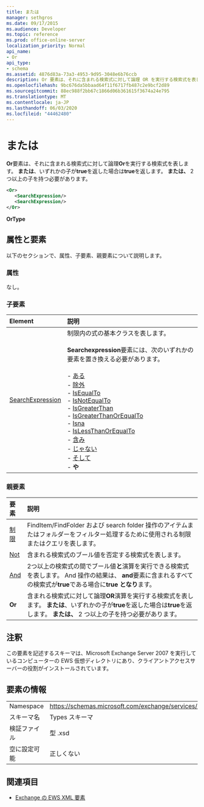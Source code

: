 ```yaml
---
title: または
manager: sethgros
ms.date: 09/17/2015
ms.audience: Developer
ms.topic: reference
ms.prod: office-online-server
localization_priority: Normal
api_name:
- Or
api_type:
- schema
ms.assetid: 4876d83a-73a3-4953-9d95-3048e6b76ccb
description: Or 要素は、それに含まれる検索式に対して論理 OR を実行する検索式を表します。 または、いずれかの子が true を返した場合は true を返します。 または、2つ以上の子を持つ必要があります。
ms.openlocfilehash: 9bc676da5bbaad64f11f6717fb487c2e9bcf2d89
ms.sourcegitcommit: 88ec988f2bb67c1866d06b361615f3674a24e795
ms.translationtype: MT
ms.contentlocale: ja-JP
ms.lasthandoff: 06/03/2020
ms.locfileid: "44462480"
---
```

# <a name="or"></a>または

**Or**要素は、それに含まれる検索式に対して論理**Or**を実行する検索式を表します。 **または**、いずれかの子が**true**を返した場合は**true**を返します。 **または、** 2 つ以上の子を持つ必要があります。 
  
```xml
<Or>
   <SearchExpression/>
   <SearchExpression/>
</Or>
```

 **OrType**
## <a name="attributes-and-elements"></a>属性と要素

以下のセクションで、属性、子要素、親要素について説明します。
  
### <a name="attributes"></a>属性

なし。
  
### <a name="child-elements"></a>子要素

|**Element**|**説明**|
|:-----|:-----|
|[SearchExpression](searchexpression.md) <br/> | 制限内の式の基本クラスを表します。 <br/><br/>**Searchexpression**要素には、次のいずれかの要素を置き換える必要があります。 <br/> <br/>- [ある](exists.md) <br/>- [除外](excludes.md) <br/>- [IsEqualTo](isequalto.md) <br/>- [IsNotEqualTo](isnotequalto.md) <br/>- [IsGreaterThan](isgreaterthan.md) <br/>- [IsGreaterThanOrEqualTo](isgreaterthanorequalto.md) <br/>- [Isna](islessthan.md) <br/>- [IsLessThanOrEqualTo](islessthanorequalto.md) <br/>- [含み](contains.md) <br/>- [じゃない](not.md) <br/>- [そして](and.md) <br/>- **や** <br/> |
   
### <a name="parent-elements"></a>親要素

|**要素**|**説明**|
|:-----|:-----|
|[制限](restriction.md) <br/> |FindItem/FindFolder および search folder 操作のアイテムまたはフォルダーをフィルター処理するために使用される制限またはクエリを表します。  <br/> |
|[Not](not.md) <br/> |含まれる検索式のブール値を否定する検索式を表します。  <br/> |
|[And](and.md) <br/> |2つ以上の検索式の間でブール値**と**演算を実行できる検索式を表します。 And 操作の結果は、 **and**要素に含まれるすべての検索式が**true**である場合に**true** **となり**ます。  <br/> |
|**Or** <br/> |含まれる検索式に対して論理**OR**演算を実行する検索式を表します。 **または**、いずれかの子が**true**を返した場合は**true**を返します。 **または、** 2 つ以上の子を持つ必要があります。  <br/> |
   
## <a name="remarks"></a>注釈

この要素を記述するスキーマは、Microsoft Exchange Server 2007 を実行しているコンピューターの EWS 仮想ディレクトリにあり、クライアントアクセスサーバーの役割がインストールされています。
  
## <a name="element-information"></a>要素の情報

|||
|:-----|:-----|
|Namespace  <br/> |https://schemas.microsoft.com/exchange/services/2006/types  <br/> |
|スキーマ名  <br/> |Types スキーマ  <br/> |
|検証ファイル  <br/> |型 .xsd  <br/> |
|空に設定可能  <br/> |正しくない  <br/> |
   
## <a name="see-also"></a>関連項目

- [Exchange の EWS XML 要素](ews-xml-elements-in-exchange.md)

